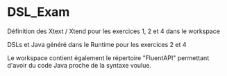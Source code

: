# DSL_Exam

Définition des Xtext / Xtend pour les exercices 1, 2 et 4 dans le workspace

DSLs et Java généré dans le Runtime pour les exercices 2 et 4


Le workspace contient également le répertoire "FluentAPI" permettant d'avoir du code Java proche de la syntaxe voulue.
